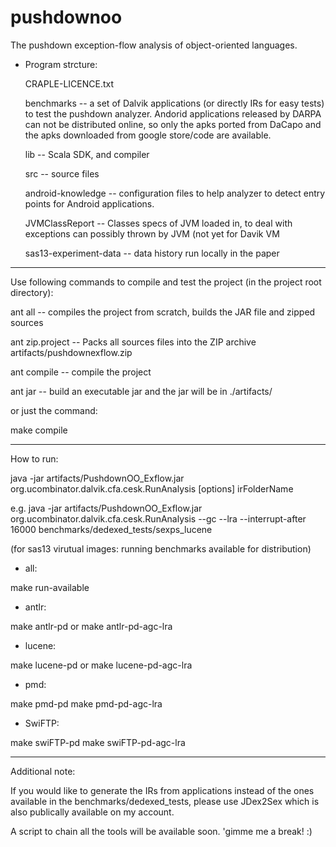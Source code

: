 pushdownoo
=========

The pushdown exception-flow analysis of object-oriented languages.


+ Program strcture:

  CRAPLE-LICENCE.txt

  benchmarks -- a set of Dalvik applications (or directly IRs for easy tests) to test the pushdown analyzer.
                Andorid applications released by DARPA can not be distributed online,
                so only the apks ported from DaCapo and the apks downloaded from google store/code are available.
                

  lib -- Scala SDK, and compiler

  src -- source files

  android-knowledge -- configuration files to help analyzer to detect entry points for Android applications.

  JVMClassReport -- Classes specs of JVM loaded in, to deal with exceptions can possibly thrown by JVM (not yet for Davik VM 

  sas13-experiment-data -- data history run locally in the paper

-----------------------------------------------------------------------------------------------------------------------------

Use following commands to compile and test the project (in the project root directory):

ant all       	  -- compiles the project from scratch, builds the JAR file and zipped sources

ant zip.project   -- Packs all sources files into the ZIP archive artifacts/pushdownexflow.zip

ant compile       -- compile the project

ant jar           -- build an executable jar and the jar will be in ./artifacts/

or just the command:

make compile

----------------------------------------------------------------------------------------------------------------------------

How to run:

java -jar artifacts/PushdownOO_Exflow.jar  org.ucombinator.dalvik.cfa.cesk.RunAnalysis  [options] irFolderName

e.g. java -jar artifacts/PushdownOO_Exflow.jar org.ucombinator.dalvik.cfa.cesk.RunAnalysis --gc --lra --interrupt-after 16000  benchmarks/dedexed_tests/sexps_lucene

(for sas13 virutual images: running benchmarks available for distribution)

+ all:

make run-available

+ antlr:

make antlr-pd  or
make antlr-pd-agc-lra

+ lucene:

make lucene-pd or
make lucene-pd-agc-lra

+ pmd:

make pmd-pd
make pmd-pd-agc-lra

+ SwiFTP:

make swiFTP-pd
make swiFTP-pd-agc-lra

----------------
Additional note: 

If you would like to generate the IRs from applications instead of the ones available in the benchmarks/dedexed_tests, 
please use JDex2Sex which is also publically available on my account. 

A script to chain all the tools will be available soon. 'gimme me a break! :)

